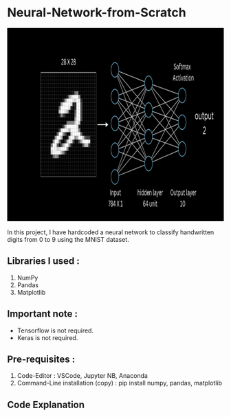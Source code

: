 # Neural-Network-from-Scratch
<p align="center">
  <img src="https://github.com/aryanc381/Neural-Network-from-Scratch/blob/main/mnist.png" alt="MNIST referance" width="1400" height="450"
</p>

In this project, I have hardcoded a neural network to classify handwritten digits from 0 to 9 using the MNIST dataset.

## Libraries I used : 
1. NumPy
2. Pandas
3. Matplotlib

## Important note :
- Tensorflow is not required.
- Keras is not required.

## Pre-requisites :
1. Code-Editor : VSCode, Jupyter NB, Anaconda
2. Command-Line installation (copy) : pip install numpy, pandas, matplotlib

## Code Explanation
